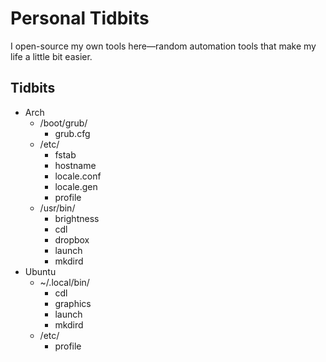 # Personal Tidbits
I open-source my own tools here—random automation tools that make my life a little bit easier.

## Tidbits
* Arch
  * /boot/grub/
    * grub.cfg
  * /etc/
    * fstab
    * hostname
    * locale.conf
    * locale.gen
    * profile
  * /usr/bin/
    * brightness
    * cdl
    * dropbox
    * launch
    * mkdird
* Ubuntu
  * ~/.local/bin/
    * cdl
    * graphics
    * launch
    * mkdird
  * /etc/
    * profile
